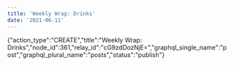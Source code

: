```yaml
---
title: 'Weekly Wrap: Drinks'
date: '2021-06-11'
---
```


{"action_type":"CREATE","title":"Weekly Wrap: Drinks","node_id":361,"relay_id":"cG9zdDozNjE=","graphql_single_name":"post","graphql_plural_name":"posts","status":"publish"}
